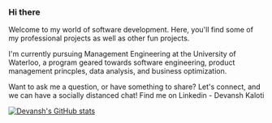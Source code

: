 ### Hi there 

<!--
**devanshkaloti/devanshkaloti** is a ✨ _special_ ✨ repository because its `README.md` (this file) appears on your GitHub profile.

Here are some ideas to get you started:

- 🔭 I’m currently working on ...
- 🌱 I’m currently learning ...
- 👯 I’m looking to collaborate on ...
- 🤔 I’m looking for help with ...
- 💬 Ask me about ...
- 📫 How to reach me: ...
- 😄 Pronouns: ...
- ⚡ Fun fact: ...
-->

Welcome to my world of software development. Here, you'll find some of my professional projects as well as other fun projects. 

I'm currently pursuing Management Engineering at the University of Waterloo, a program geared towards software engineering, product management princples, data analysis, and business optimization. 

Want to ask me a question, or have something to share? Let's connect, and we can have a socially distanced chat! Find me on Linkedin - Devansh Kaloti 

[![Devansh's GitHub stats](https://github-readme-stats.vercel.app/api?username=devanshkaloti&theme=react)](https://github.com/devanshkaloti/github-readme-stats)


